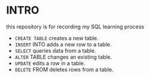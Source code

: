 # INTRO

this repository is for recording my SQL learning process


- ```CREATE TABLE``` creates a new table.
- ```INSERT``` INTO adds a new row to a table.
- ```SELECT``` queries data from a table.
- ```ALTER``` TABLE changes an existing table.
- ```UPDATE``` edits a row in a table.
- ```DELETE``` FROM deletes rows from a table.
